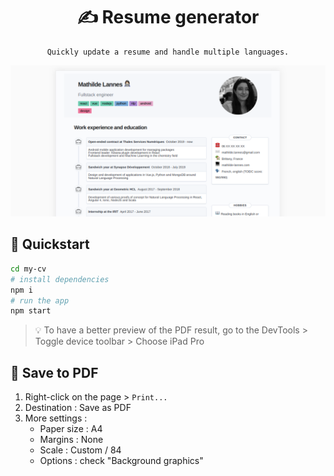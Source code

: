 <div style="text-align:center">
    <h1> ✍️ Resume generator </h1>

    Quickly update a resume and handle multiple languages.
</div>


<img src="banner.png" />


## 🚀 Quickstart

```bash
cd my-cv
# install dependencies
npm i
# run the app
npm start
```

> 💡 To have a better preview of the PDF result, go to the DevTools > Toggle device toolbar > Choose iPad Pro


## 💾 Save to PDF

1. Right-click on the page > `Print...`
2. Destination : Save as PDF
3. More settings :
    - Paper size : A4
    - Margins : None
    - Scale : Custom / 84
    - Options : check "Background graphics"